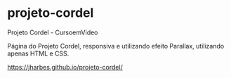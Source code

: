 # projeto-cordel

 Projeto Cordel - CursoemVideo
 
 Página do Projeto Cordel, responsiva e utilizando efeito Parallax, utilizando apenas HTML e CSS.
 
https://jharbes.github.io/projeto-cordel/

